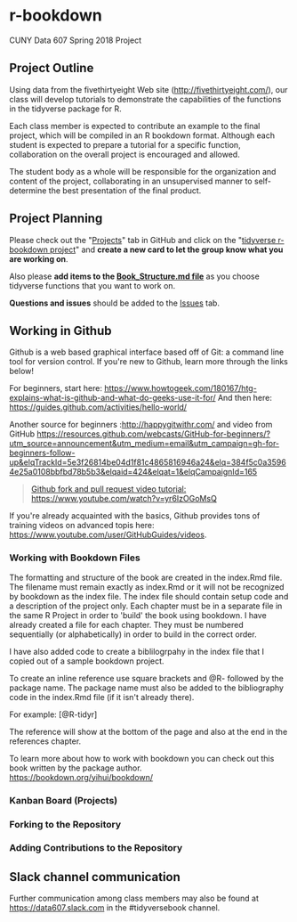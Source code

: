 # r-bookdown

CUNY Data 607 Spring 2018 Project

## Project Outline

Using data from the fivethirtyeight Web site (http://fivethirtyeight.com/), our class will develop tutorials to demonstrate the capabilities of the functions in the tidyverse package for R.

Each class member is expected to contribute an example to the final project, which will be compiled in an R bookdown format.  Although each student is expected to prepare a tutorial for a specific function, collaboration on the overall project is encouraged and allowed.

The student body as a whole will be responsible for the organization and content of the project, collaborating in an unsupervised manner to self-determine the best presentation of the final product.

## Project Planning

Please check out the "[Projects](https://github.com/cunydata607/r-bookdown/projects)" tab in GitHub and click on the "[tidyverse r-bookdown project](https://github.com/cunydata607/r-bookdown/projects/1)" and **create a new card to let the group know what you are working on**.  

Also please **add items to the [Book_Structure.md file](https://github.com/cunydata607/r-bookdown/blob/master/Book_Structure.md)** as you choose tidyverse functions that you want to work on.

**Questions and issues** should be added to the [Issues](https://github.com/cunydata607/r-bookdown/issues) tab.

## Working in Github

Github is a web based graphical interface based off of Git: a command line tool for version control. If you're new to Github, learn more through the links below!

For beginners, start here: <https://www.howtogeek.com/180167/htg-explains-what-is-github-and-what-do-geeks-use-it-for/>
And then here: <https://guides.github.com/activities/hello-world/>

Another source for beginners :http://happygitwithr.com/  and video from GitHub https://resources.github.com/webcasts/GitHub-for-beginners/?utm_source=announcement&utm_medium=email&utm_campaign=gh-for-beginners-follow-up&elqTrackId=5e3f26814be04d1f81c4865816946a24&elq=384f5c0a35964e25a0108bbfbd78b5b3&elqaid=424&elqat=1&elqCampaignId=165


> [Github fork and pull request video tutorial:](https://www.youtube.com/watch?v=yr6IzOGoMsQ) https://www.youtube.com/watch?v=yr6IzOGoMsQ

If you're already acquainted with the basics, Github provides tons of training videos on advanced topis here: <https://www.youtube.com/user/GitHubGuides/videos>.

### Working with Bookdown Files

The formatting and structure of the book are created in the index.Rmd file. The filename must remain exactly as index.Rmd or it will not be recognized by bookdown as the index file. The index file should contain setup code and a description of the project only.  Each chapter must be in a separate file in the same R Project in order to 'build' the book using bookdown.  I have already created a file for each chapter.  They must be numbered sequentially (or alphabetically) in order to build in the correct order.  

I have also added code to create a biblilogrpahy in the index file that I copied out of a sample bookdown project.  

To create an inline reference use square brackets and \@R- followed by the package name. The package name must also be added to the bibliography code in the index.Rmd file (if it isn't already there).

For example: 
[@R-tidyr]

The reference will show at the bottom of the page and also at the end in the references chapter.

To learn more about how to work with bookdown you can check out this book written by the package author.  
<https://bookdown.org/yihui/bookdown/>

### Kanban Board (Projects)

### Forking to the Repository

### Adding Contributions to the Repository

## Slack channel communication

Further communication among class members may also be found at https://data607.slack.com in the #tidyversebook channel.
